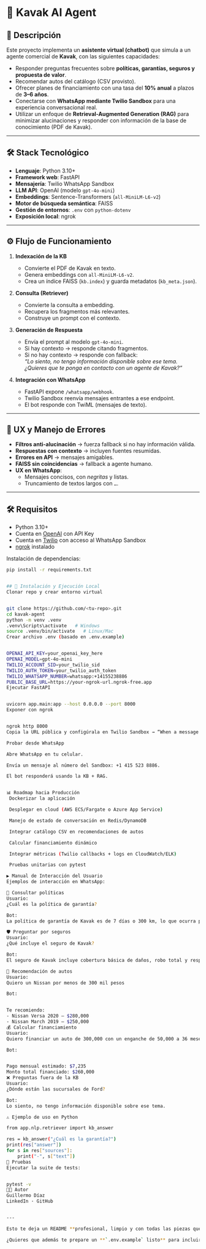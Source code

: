 # 📖 Kavak AI Agent

## 📝 Descripción

Este proyecto implementa un **asistente virtual (chatbot)** que simula a un agente comercial de **Kavak**, con las siguientes capacidades:

- Responder preguntas frecuentes sobre **políticas, garantías, seguros y propuesta de valor**.  
- Recomendar autos del catálogo (CSV provisto).  
- Ofrecer planes de financiamiento con una tasa del **10% anual** a plazos de **3–6 años**.  
- Conectarse con **WhatsApp mediante Twilio Sandbox** para una experiencia conversacional real.  
- Utilizar un enfoque de **Retrieval-Augmented Generation (RAG)** para minimizar alucinaciones y responder con información de la base de conocimiento (PDF de Kavak).  

---

## 🛠️ Stack Tecnológico

- **Lenguaje**: Python 3.10+  
- **Framework web**: FastAPI  
- **Mensajería**: Twilio WhatsApp Sandbox  
- **LLM API**: OpenAI (modelo `gpt-4o-mini`)  
- **Embeddings**: Sentence-Transformers (`all-MiniLM-L6-v2`)  
- **Motor de búsqueda semántica**: FAISS  
- **Gestión de entornos**: `.env` con `python-dotenv`  
- **Exposición local**: ngrok  

---

## ⚙️ Flujo de Funcionamiento

1. **Indexación de la KB**
   - Convierte el PDF de Kavak en texto.
   - Genera embeddings con `all-MiniLM-L6-v2`.
   - Crea un índice FAISS (`kb.index`) y guarda metadatos (`kb_meta.json`).

2. **Consulta (Retriever)**
   - Convierte la consulta a embedding.
   - Recupera los fragmentos más relevantes.
   - Construye un prompt con el contexto.

3. **Generación de Respuesta**
   - Envía el prompt al modelo `gpt-4o-mini`.
   - Si hay contexto → responde citando fragmentos.  
   - Si no hay contexto → responde con fallback:  
     *“Lo siento, no tengo información disponible sobre ese tema. ¿Quieres que te ponga en contacto con un agente de Kavak?”*

4. **Integración con WhatsApp**
   - FastAPI expone `/whatsapp/webhook`.
   - Twilio Sandbox reenvía mensajes entrantes a ese endpoint.
   - El bot responde con TwiML (mensajes de texto).

---

## 🎯 UX y Manejo de Errores

- **Filtros anti-alucinación** → fuerza fallback si no hay información válida.  
- **Respuestas con contexto** → incluyen fuentes resumidas.  
- **Errores en API** → mensajes amigables.  
- **FAISS sin coincidencias** → fallback a agente humano.  
- **UX en WhatsApp**:  
  - Mensajes concisos, con *negritas* y listas.  
  - Truncamiento de textos largos con `…`.  

---

## 🛠️ Requisitos

- Python 3.10+  
- Cuenta en [OpenAI](https://platform.openai.com/) con API Key  
- Cuenta en [Twilio](https://www.twilio.com/) con acceso al WhatsApp Sandbox  
- [ngrok](https://ngrok.com/) instalado  

Instalación de dependencias:

```bash
pip install -r requirements.txt


## 🚀 Instalación y Ejecución Local
Clonar repo y crear entorno virtual


git clone https://github.com/<tu-repo>.git
cd kavak-agent
python -m venv .venv
.venv\Scripts\activate   # Windows
source .venv/bin/activate   # Linux/Mac
Crear archivo .env (basado en .env.example)


OPENAI_API_KEY=your_openai_key_here
OPENAI_MODEL=gpt-4o-mini
TWILIO_ACCOUNT_SID=your_twilio_sid
TWILIO_AUTH_TOKEN=your_twilio_auth_token
TWILIO_WHATSAPP_NUMBER=whatsapp:+14155238886
PUBLIC_BASE_URL=https://your-ngrok-url.ngrok-free.app
Ejecutar FastAPI


uvicorn app.main:app --host 0.0.0.0 --port 8000
Exponer con ngrok


ngrok http 8000
Copia la URL pública y configúrala en Twilio Sandbox → “When a message comes in”.

Probar desde WhatsApp

Abre WhatsApp en tu celular.

Envía un mensaje al número del Sandbox: +1 415 523 8886.

El bot responderá usando la KB + RAG.


📊 Roadmap hacia Producción
 Dockerizar la aplicación

 Desplegar en cloud (AWS ECS/Fargate o Azure App Service)

 Manejo de estado de conversación en Redis/DynamoDB

 Integrar catálogo CSV en recomendaciones de autos

 Calcular financiamiento dinámico

 Integrar métricas (Twilio callbacks + logs en CloudWatch/ELK)

 Pruebas unitarias con pytest

▶️ Manual de Interacción del Usuario
Ejemplos de interacción en WhatsApp:

🔎 Consultar políticas
Usuario:
¿Cuál es la política de garantía?

Bot:
La política de garantía de Kavak es de 7 días o 300 km, lo que ocurra primero.

🛡️ Preguntar por seguros
Usuario:
¿Qué incluye el seguro de Kavak?

Bot:
El seguro de Kavak incluye cobertura básica de daños, robo total y responsabilidad civil.

🚗 Recomendación de autos
Usuario:
Quiero un Nissan por menos de 300 mil pesos

Bot:


Te recomiendo:
- Nissan Versa 2020 – $280,000
- Nissan March 2019 – $250,000
💰 Calcular financiamiento
Usuario:
Quiero financiar un auto de 300,000 con un enganche de 50,000 a 36 meses

Bot:


Pago mensual estimado: $7,235
Monto total financiado: $260,000
❌ Preguntas fuera de la KB
Usuario:
¿Dónde están las sucursales de Ford?

Bot:
Lo siento, no tengo información disponible sobre ese tema.

⚠️ Ejemplo de uso en Python

from app.nlp.retriever import kb_answer

res = kb_answer("¿Cuál es la garantía?")
print(res["answer"])
for s in res["sources"]:
    print("-", s["text"])
🧪 Pruebas
Ejecutar la suite de tests:


pytest -v
👨‍💻 Autor
Guillermo Díaz
LinkedIn · GitHub


---

Esto te deja un README **profesional, limpio y con todas las piezas que un reviewer espera**: intro, instalación, demo, ejemplos, roadmap y autoría.  

¿Quieres que además te prepare un **`.env.example` listo** para incluir en tu repo y que haga match directo con este README?


